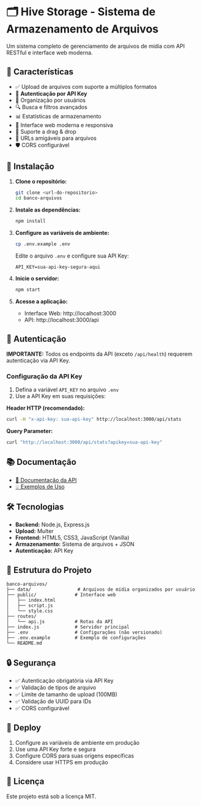 # 🗂️ Hive Storage - Sistema de Armazenamento de Arquivos

Um sistema completo de gerenciamento de arquivos de mídia com API RESTful e interface web moderna.

## 🚀 Características

- ✅ Upload de arquivos com suporte a múltiplos formatos
- 🔐 **Autenticação por API Key**
- 👥 Organização por usuários
- 🔍 Busca e filtros avançados
- 📊 Estatísticas de armazenamento
- 🎨 Interface web moderna e responsiva
- 📱 Suporte a drag & drop
- 🔗 URLs amigáveis para arquivos
- 🛡️ CORS configurável

## 🔧 Instalação

1. **Clone o repositório:**
   ```bash
   git clone <url-do-repositorio>
   cd banco-arquivos
   ```

2. **Instale as dependências:**
   ```bash
   npm install
   ```

3. **Configure as variáveis de ambiente:**
   ```bash
   cp .env.example .env
   ```
   
   Edite o arquivo `.env` e configure sua API Key:
   ```env
   API_KEY=sua-api-key-segura-aqui
   ```

4. **Inicie o servidor:**
   ```bash
   npm start
   ```

5. **Acesse a aplicação:**
   - Interface Web: http://localhost:3000
   - API: http://localhost:3000/api

## 🔐 Autenticação

**IMPORTANTE:** Todos os endpoints da API (exceto `/api/health`) requerem autenticação via API Key.

### Configuração da API Key

1. Defina a variável `API_KEY` no arquivo `.env`
2. Use a API Key em suas requisições:

**Header HTTP (recomendado):**
```bash
curl -H "x-api-key: sua-api-key" http://localhost:3000/api/stats
```

**Query Parameter:**
```bash
curl "http://localhost:3000/api/stats?apikey=sua-api-key"
```

## 📚 Documentação

- [📖 Documentação da API](./API_DOCUMENTATION.md)
- [💡 Exemplos de Uso](./API_EXAMPLES.md)

## 🛠️ Tecnologias

- **Backend:** Node.js, Express.js
- **Upload:** Multer
- **Frontend:** HTML5, CSS3, JavaScript (Vanilla)
- **Armazenamento:** Sistema de arquivos + JSON
- **Autenticação:** API Key

## 📁 Estrutura do Projeto

```
banco-arquivos/
├── data/                 # Arquivos de mídia organizados por usuário
├── public/              # Interface web
│   ├── index.html
│   ├── script.js
│   └── style.css
├── routes/
│   └── api.js           # Rotas da API
├── index.js             # Servidor principal
├── .env                 # Configurações (não versionado)
├── .env.example         # Exemplo de configurações
└── README.md
```

## 🔒 Segurança

- ✅ Autenticação obrigatória via API Key
- ✅ Validação de tipos de arquivo
- ✅ Limite de tamanho de upload (100MB)
- ✅ Validação de UUID para IDs
- ✅ CORS configurável

## 🚀 Deploy

1. Configure as variáveis de ambiente em produção
2. Use uma API Key forte e segura
3. Configure CORS para suas origens específicas
4. Considere usar HTTPS em produção

## 📄 Licença

Este projeto está sob a licença MIT.